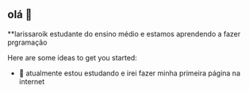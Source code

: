 ## olá 👋


**larissaroik estudante do ensino médio e estamos aprendendo a fazer prgramação

Here are some ideas to get you started:


- 🌱 atualmente estou estudando e irei fazer minha primeira página na internet



